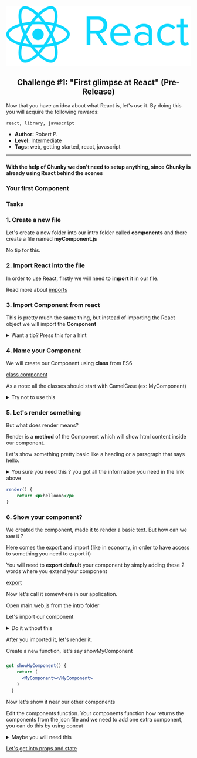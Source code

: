 <p align="center">
  <img src ="../../img/react.png" />
</p>

<p align="center">
  <h2 align="center"> Challenge #1: "First glimpse at React" (Pre-Release)</h2>
</p>

Now that you have an idea about what React is, let's use it.
By doing this you will acquire the following rewards:
```$xslt
react, library, javascript
```


* **Author:** Robert P.
* **Level:** Intermediate
* **Tags:** web, getting started, react, javascript

---
###

#### With the help of Chunky we don't need to setup anything, since Chunky is already using React behind the scenes

### Your first **Component**

### Tasks

### 1. Create a new file

Let's create a new folder into our intro folder called **components** and there create a file named **myComponent.js**

No tip for this.

### 2. Import React into the file

In order to use React, firstly we will need to **import** it in our file.

Read more about [imports](https://developer.mozilla.org/en-US/docs/Web/JavaScript/Reference/Statements/import)

### 3. Import Component from react

This is pretty much the same thing, but instead of importing the React object we will import the **Component**

<details>
  <summary>Want a tip? Press this for a hint </summary>
  <br />
   <p> You can do these 2 tasks in 1 line: </p>
   <p> import React, {Component} from 'react'</p>
</details>

### 4. Name your Component

We will create our Component using **class** from ES6

[class component](https://reactjs.org/docs/components-and-props.html#functional-and-class-components)

As a note: all the classes should start with CamelCase (ex: MyComponent)

<details>
  <summary>Try not to use this</summary>
  <br />
   <p> You will define your component and name it by typing: </p>
   <p> class MyComponent extends Component {

} </p>
</details>

### 5. Let's render something

But what does render means?

Render is a **method** of the Component which will show html content inside our component.

Let's show something pretty basic like a heading or a paragraph that says hello.

<details>
  <summary>You sure you need this ? you got all the information you need in the link above </summary>
  <br />
   <p> The render function should look like the one below </p>
</details>

```jsx
render() {
    return <p>helloooo</p>
}
```

### 6. Show your component?

We created the component, made it to render a basic text. But how can we see it ?

Here comes the export and import (like in economy, in order to have access to something you need to export it)

You will need to **export default** your component by simply adding these 2 words where you extend your component

[export](https://developer.mozilla.org/en-US/docs/web/javascript/reference/statements/export)

Now let's call it somewhere in our application.

Open main.web.js from the intro folder

Let's import our component

<details>
  <summary>Do it without this </summary>
  <br />
  <p>Add the following at the top of your file</p>
   <p> import MyComponent from '../components/myComponent' </p>
</details>

After you imported it, let's render it.

Create a new function, let's say showMyComponent

###

```jsx
get showMyComponent() {
    return (
      <MyComponent></MyComponent>
    )
  }
```

Now let's show it near our other components

Edit the components function. Your components function how returns the components from the json file and we need to add one extra component, you can do this by using concat

<details>
  <summary>Maybe you will need this </summary>
  <br />
  <p>return super.components()
               .concat(this.showMyComponent) </p>
</details>

[Let's get into props and state](https://github.com/fluidtrends/carmel/tree/challenges-chunk/challenges/react/challenge3)